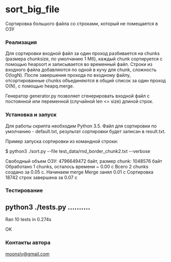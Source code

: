 # sort_big_file #

Сортировка большого файла со строками, который не помещается в ОЗУ

### Реализация ###

Для сортировки входной файл за один проход разбивается на chunks (размера chunksize, по умолчанию 1 Мб),
каждый chunk сортируется с помощью heapsort и записывается во временный файл.
Строки из входного файла добавляются по одной в кучу для chunk, сложность O(logN).
После завершения прохода по входному файлу, отсортированные chunks объединяются в общий список за один проход O(N),
с помощью heapq.merge.

Генератор generator.py позволяет сгенерировать входной файл с постоянной или переменной (случайной len <= size) длиной строк.

### Установка и запуск ###

Для работы скрипта необходим Python 3.5.
Файл для сортировки по умолчанию - default.txt, результат сортировки будет записан в result.txt.

Пример запуска сортировки из командной строки:

$ python3 ./sort.py --file test_data/rnd_border_chunk2.txt --verbose

Свободный объем ОЗУ: 4796649472 байт, размер chunk: 1048576 байт
Обработано 1 chunks, осталось времени ~ 0.00 c
Всего 2 chunks создано за 0.05 c. Начинаем merge
Merge занял 0.01 c
Сортировка 18742 строк завершена за 0.07 с

### Тестирование ###

python3 ./tests.py 
..........
----------------------------------------------------------------------
Ran 10 tests in 0.274s

OK

### Контакты автора ###

moonsly@gmail.com